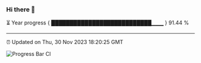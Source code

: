 ### Hi there 👋

⏳ Year progress { ███████████████████████████▁▁▁ } 91.44 %

---

⏰ Updated on Thu, 30 Nov 2023 18:20:25 GMT

![Progress Bar CI](https://github.com/liununu/liununu/workflows/Progress%20Bar%20CI/badge.svg)
